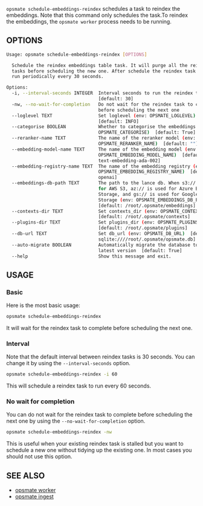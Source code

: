 `opsmate schedule-embeddings-reindex` schedules a task to reindex the embeddings. Note that this command only schedules the task.To reindex the embeddings, the `opsmate worker` process needs to be running.

## OPTIONS

```bash
Usage: opsmate schedule-embeddings-reindex [OPTIONS]

  Schedule the reindex embeddings table task. It will purge all the reindex
  tasks before scheduling the new one. After schedule the reindex task will be
  run periodically every 30 seconds.

Options:
  -i, --interval-seconds INTEGER  Interval seconds to run the reindex task
                                  [default: 30]
  -nw, --no-wait-for-completion   Do not wait for the reindex task to complete
                                  before scheduling the next one
  --loglevel TEXT                 Set loglevel (env: OPSMATE_LOGLEVEL)
                                  [default: INFO]
  --categorise BOOLEAN            Whether to categorise the embeddings (env:
                                  OPSMATE_CATEGORISE)  [default: True]
  --reranker-name TEXT            The name of the reranker model (env:
                                  OPSMATE_RERANKER_NAME)  [default: ""]
  --embedding-model-name TEXT     The name of the embedding model (env:
                                  OPSMATE_EMBEDDING_MODEL_NAME)  [default:
                                  text-embedding-ada-002]
  --embedding-registry-name TEXT  The name of the embedding registry (env:
                                  OPSMATE_EMBEDDING_REGISTRY_NAME)  [default:
                                  openai]
  --embeddings-db-path TEXT       The path to the lance db. When s3:// is used
                                  for AWS S3, az:// is used for Azure Blob
                                  Storage, and gs:// is used for Google Cloud
                                  Storage (env: OPSMATE_EMBEDDINGS_DB_PATH)
                                  [default: /root/.opsmate/embeddings]
  --contexts-dir TEXT             Set contexts_dir (env: OPSMATE_CONTEXTS_DIR)
                                  [default: /root/.opsmate/contexts]
  --plugins-dir TEXT              Set plugins_dir (env: OPSMATE_PLUGINS_DIR)
                                  [default: /root/.opsmate/plugins]
  --db-url TEXT                   Set db_url (env: OPSMATE_DB_URL)  [default:
                                  sqlite:////root/.opsmate/opsmate.db]
  --auto-migrate BOOLEAN          Automatically migrate the database to the
                                  latest version  [default: True]
  --help                          Show this message and exit.
```

## USAGE

### Basic

Here is the most basic usage:

```bash
opsmate schedule-embeddings-reindex
```

It will wait for the reindex task to complete before scheduling the next one.

### Interval

Note that the default interval between reindex tasks is 30 seconds. You can change it by using the `--interval-seconds` option.

```bash
opsmate schedule-embeddings-reindex -i 60
```

This will schedule a reindex task to run every 60 seconds.

### No wait for completion

You can do not wait for the reindex task to complete before scheduling the next one by using the `--no-wait-for-completion` option.

```bash
opsmate schedule-embeddings-reindex -nw
```

This is useful when your existing reindex task is stalled but you want to schedule a new one without tidying up the existing one. In most cases you should not use this option.

## SEE ALSO

- [opsmate worker](./worker.md)
- [opsmate ingest](./ingest.md)
